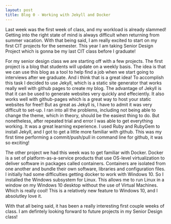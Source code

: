 ```yaml
---
layout: post
title: Blog 0 - Working with Jekyll and Docker
---
```


Last week was the first week of class, and my workload is already slammed! Getting into the right state of mind is always difficult when returning from summer vacation. With that being said, I am really excited to start on my first CIT projects for the semester. This year I am taking Senior Design Project which is gonna be my last CIT class before I graduate! 

For my senior design class we are starting off with a few projects. The first project is a blog that students will update on a weekly basis. The idea is that we can use this blog as a tool to help find a job when we start going to interviews after we graduate. And i think that is a great idea! To accomplish this task I decided to use Jekyll, which is a static site generator that works really well with github pages to create my blog. The advantage of Jekyll is that it can be used to generate websites very quickly and effeciently. It also works well with github-pages which is a great way to host your static websites for free!! But as great as Jekyll is, I have to admit it was very difficult to set-up. I ran into all the problems, including not being able to change the theme, which in theory, should be the easiest thing to do. But nonetheless, after repeated trial and error I was able to get everything working. It was a great learning experience. I used Ruby and RubyGem to install Jekyll, and I got to get a little more familiar with github. This was my first time performing a commit/push/pull in command line for github, it was so exciting!

The other project we had this week was to get familiar with Docker. Docker is a set of platform-as-a-service products that use OS-level virtualization to deliver software in packages called containers. Containers are isolated from one another and bundle their own software, libraries and configuration files. I initially had some difficulties getting docker to work with Windows 10. So I installed the Windows subsystem for Linux. This allows me to run Linux in a window on my Windows 10 desktop without the use of Virtual Machines. Which is really cool! This is a relatively new feature to Windows 10, and I absolutley love it.

With that all being said, it has been a really interesting first couple weeks of class. I am defintely looking forward to future projects in my Senior Design class! 


